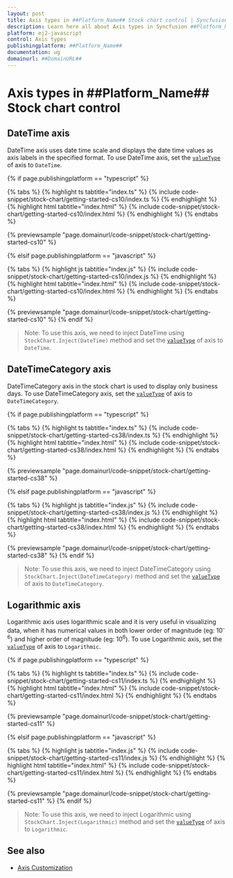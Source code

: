 ```yaml
---
layout: post
title: Axis types in ##Platform_Name## Stock chart control | Syncfusion
description: Learn here all about Axis types in Syncfusion ##Platform_Name## Stock chart control of Syncfusion Essential JS 2 and more.
platform: ej2-javascript
control: Axis types 
publishingplatform: ##Platform_Name##
documentation: ug
domainurl: ##DomainURL##
---
```

<!-- markdownlint-disable MD036 -->

# Axis types in ##Platform_Name## Stock chart control

## DateTime axis

DateTime axis uses date time scale and displays the date time values as axis labels in the specified format. To use DateTime axis, set the [`valueType`](../api/stock-chart/stockChartAxisModel/#valuetype) of axis to `DateTime`.

{% if page.publishingplatform == "typescript" %}

{% tabs %}
{% highlight ts tabtitle="index.ts" %}
{% include code-snippet/stock-chart/getting-started-cs10/index.ts %}
{% endhighlight %}
{% highlight html tabtitle="index.html" %}
{% include code-snippet/stock-chart/getting-started-cs10/index.html %}
{% endhighlight %}
{% endtabs %}
        
{% previewsample "page.domainurl/code-snippet/stock-chart/getting-started-cs10" %}

{% elsif page.publishingplatform == "javascript" %}

{% tabs %}
{% highlight js tabtitle="index.js" %}
{% include code-snippet/stock-chart/getting-started-cs10/index.js %}
{% endhighlight %}
{% highlight html tabtitle="index.html" %}
{% include code-snippet/stock-chart/getting-started-cs10/index.html %}
{% endhighlight %}
{% endtabs %}

{% previewsample "page.domainurl/code-snippet/stock-chart/getting-started-cs10" %}
{% endif %}

>Note: To use this axis, we need to inject DateTime using `StockChart.Inject(DateTime)` method and set the [`valueType`](../api/stock-chart/stockChartAxisModel/#valuetype) of axis to `DateTime`.

## DateTimeCategory axis

DateTimeCategory axis in the stock chart is used to display only business days. To use DateTimeCategory axis, set the [`valueType`](../api/stock-chart/stockChartAxisModel/#valuetype) of axis to `DateTimeCategory`.

{% if page.publishingplatform == "typescript" %}

{% tabs %}
{% highlight ts tabtitle="index.ts" %}
{% include code-snippet/stock-chart/getting-started-cs38/index.ts %}
{% endhighlight %}
{% highlight html tabtitle="index.html" %}
{% include code-snippet/stock-chart/getting-started-cs38/index.html %}
{% endhighlight %}
{% endtabs %}
        
{% previewsample "page.domainurl/code-snippet/stock-chart/getting-started-cs38" %}

{% elsif page.publishingplatform == "javascript" %}

{% tabs %}
{% highlight js tabtitle="index.js" %}
{% include code-snippet/stock-chart/getting-started-cs38/index.js %}
{% endhighlight %}
{% highlight html tabtitle="index.html" %}
{% include code-snippet/stock-chart/getting-started-cs38/index.html %}
{% endhighlight %}
{% endtabs %}

{% previewsample "page.domainurl/code-snippet/stock-chart/getting-started-cs38" %}
{% endif %}

>Note: To use this axis, we need to inject DateTimeCategory using `StockChart.Inject(DateTimeCategory)` method and set the [`valueType`](../api/stock-chart/stockChartAxisModel/#valuetype) of axis to `DateTimeCategory`.

## Logarithmic axis

<!-- markdownlint-disable MD033 -->

Logarithmic axis uses logarithmic scale and it is very useful in visualizing data, when it has numerical values in both lower order of magnitude (eg: 10<sup>-6</sup>) and higher order of magnitude (eg: 10<sup>6</sup>). To use Logarithmic axis, set the [`valueType`](../api/stock-chart/stockChartAxisModel/#valuetype) of axis to `Logarithmic`.

{% if page.publishingplatform == "typescript" %}

{% tabs %}
{% highlight ts tabtitle="index.ts" %}
{% include code-snippet/stock-chart/getting-started-cs11/index.ts %}
{% endhighlight %}
{% highlight html tabtitle="index.html" %}
{% include code-snippet/stock-chart/getting-started-cs11/index.html %}
{% endhighlight %}
{% endtabs %}
        
{% previewsample "page.domainurl/code-snippet/stock-chart/getting-started-cs11" %}

{% elsif page.publishingplatform == "javascript" %}

{% tabs %}
{% highlight js tabtitle="index.js" %}
{% include code-snippet/stock-chart/getting-started-cs11/index.js %}
{% endhighlight %}
{% highlight html tabtitle="index.html" %}
{% include code-snippet/stock-chart/getting-started-cs11/index.html %}
{% endhighlight %}
{% endtabs %}

{% previewsample "page.domainurl/code-snippet/stock-chart/getting-started-cs11" %}
{% endif %}

>Note: To use this axis, we need to inject Logarithmic using `StockChart.Inject(Logarithmic)` method and set the [`valueType`](../api/stock-chart/stockChartAxisModel/#valuetype) of axis to `Logarithmic`.

## See also

* [Axis Customization](./axis-customization/)